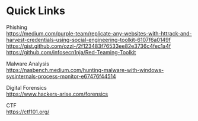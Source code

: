 # Quick Links

Phishing<br>
https://medium.com/purple-team/replicate-any-websites-with-httrack-and-harvest-credentials-using-social-engineering-toolkit-6107f6a0149f <br>
https://gist.github.com/ozzi-/2f123483f76533ee82e3736c4fec1a4f <br>
https://github.com/infosecn1nja/Red-Teaming-Toolkit <br>


Malware Analysis<br>
https://nasbench.medium.com/hunting-malware-with-windows-sysinternals-process-monitor-e67476f44514 <br>


Digital Forensics <br>
https://www.hackers-arise.com/forensics <br>

CTF <br>
https://ctf101.org/ <br>


